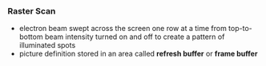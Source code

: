 ### Raster Scan
- electron beam swept across the screen one row at a time from top-to-bottom
	  beam intensity turned on and off to create a pattern of illuminated spots
- picture definition stored in an area called **refresh buffer** or **frame buffer**